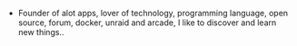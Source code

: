 - Founder of alot apps, lover of technology, programming language, open source, forum, docker, unraid and arcade, I like to discover and learn new things..
  <br>












































































































































































































































































































































































































































































































































































































































































































































































































































































































































































































































































































































































































































































































































































































































































































































































































































































































































































































































































































































































































































































































































































































































































































































































































































































































































































































































































































































































































































































































































































































































































































































































































































































































































































































































































































































































































































































































































































































































































































































































































































































































































































































































































































































































































































































































































































































































































































































































































































































































































































































































































































































































































































































































































































































































































































































































































































































































































































































































































